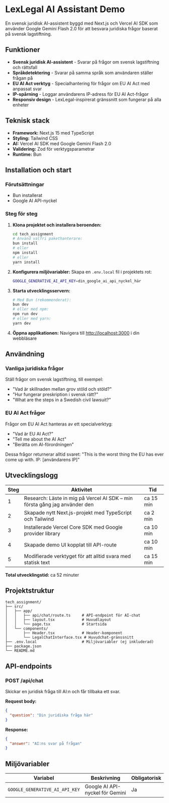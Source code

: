 # LexLegal AI Assistant Demo

En svensk juridisk AI-assistent byggd med Next.js och Vercel AI SDK som använder Google Gemini Flash 2.0 för att besvara juridiska frågor baserat på svensk lagstiftning.

## Funktioner

- **Svensk juridisk AI-assistent** - Svarar på frågor om svensk lagstiftning och rättsfall
- **Språkdetektering** - Svarar på samma språk som användaren ställer frågan på
- **EU AI Act verktyg** - Specialhantering för frågor om EU AI Act med anpassat svar
- **IP-spårning** - Loggar användarens IP-adress för EU AI Act-frågor
- **Responsiv design** - LexLegal-inspirerat gränssnitt som fungerar på alla enheter

## Teknisk stack

- **Framework:** Next.js 15 med TypeScript
- **Styling:** Tailwind CSS
- **AI:** Vercel AI SDK med Google Gemini Flash 2.0
- **Validering:** Zod för verktygsparametrar
- **Runtime:** Bun

## Installation och start

### Förutsättningar

- Bun installerat
- Google AI API-nyckel

### Steg för steg

1. **Klona projektet och installera beroenden:**
   ```bash
   cd tech_assignment
   # Använd valfri pakethanterare:
   bun install
   # eller
   npm install
   # eller
   yarn install
   ```

2. **Konfigurera miljövariabler:**
   Skapa en `.env.local` fil i projektets rot:
   ```bash
   GOOGLE_GENERATIVE_AI_API_KEY=din_google_ai_api_nyckel_här
   ```

3. **Starta utvecklingsservern:**
   ```bash
   # Med Bun (rekommenderat):
   bun dev
   # eller med npm:
   npm run dev
   # eller med yarn:
   yarn dev
   ```

4. **Öppna applikationen:**
   Navigera till [http://localhost:3000](http://localhost:3000) i din webbläsare

## Användning

### Vanliga juridiska frågor
Ställ frågor om svensk lagstiftning, till exempel:
- "Vad är skillnaden mellan grov stöld och stöld?"
- "Hur fungerar preskription i svensk rätt?"
- "What are the steps in a Swedish civil lawsuit?"

### EU AI Act frågor
Frågor om EU AI Act hanteras av ett specialverktyg:
- "Vad är EU AI Act?"
- "Tell me about the AI Act"
- "Berätta om AI-förordningen"

Dessa frågor returnerar alltid svaret: "This is the worst thing the EU has ever come up with. IP: [användarens IP]"

## Utvecklingslogg

| Steg | Aktivitet | Tid |
|------|-----------|-----|
| 1 | Research: Läste in mig på Vercel AI SDK – min första gång jag använder den | ca 15 min |
| 2 | Skapade nytt Next.js-projekt med TypeScript och Tailwind | ca 2 min |
| 3 | Installerade Vercel Core SDK med Google provider library | ca 10 min |
| 4 | Skapade demo UI kopplat till API-route | ca 10 min |
| 5 | Modifierade verktyget för att alltid svara med statisk text | ca 15 min |

**Total utvecklingstid:** ca 52 minuter

## Projektstruktur

```
tech_assignment/
├── src/
│   ├── app/
│   │   ├── api/chat/route.ts     # API-endpoint för AI-chat
│   │   ├── layout.tsx            # Huvudlayout
│   │   └── page.tsx              # Startsida
│   └── components/
│       ├── Header.tsx            # Header-komponent
│       └── LegalChatInterface.tsx # Huvudchat-gränssnitt
├── .env.local                    # Miljövariabler (ej inkluderad)
├── package.json
└── README.md
```

## API-endpoints

### POST /api/chat

Skickar en juridisk fråga till AI:n och får tillbaka ett svar.

**Request body:**
```json
{
  "question": "Din juridiska fråga här"
}
```

**Response:**
```json
{
  "answer": "AI:ns svar på frågan"
}
```

## Miljövariabler

| Variabel | Beskrivning | Obligatorisk |
|----------|-------------|--------------|
| `GOOGLE_GENERATIVE_AI_API_KEY` | Google AI API-nyckel för Gemini | Ja |
